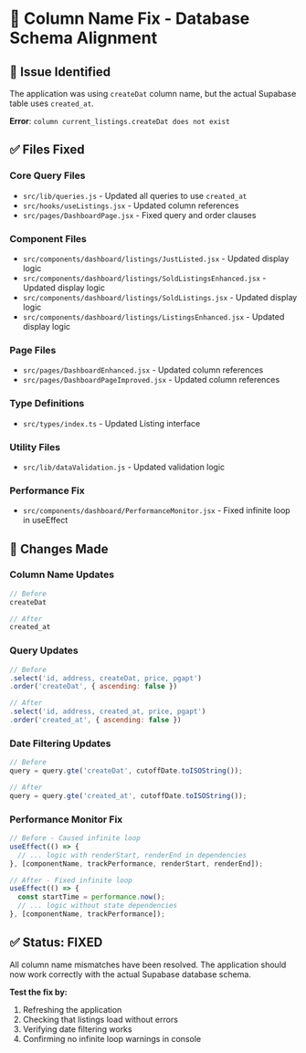 # 🔧 Column Name Fix - Database Schema Alignment

## 🚨 **Issue Identified**
The application was using `createDat` column name, but the actual Supabase table uses `created_at`.

**Error**: `column current_listings.createDat does not exist`

## ✅ **Files Fixed**

### **Core Query Files**
- `src/lib/queries.js` - Updated all queries to use `created_at`
- `src/hooks/useListings.jsx` - Updated column references
- `src/pages/DashboardPage.jsx` - Fixed query and order clauses

### **Component Files**
- `src/components/dashboard/listings/JustListed.jsx` - Updated display logic
- `src/components/dashboard/listings/SoldListingsEnhanced.jsx` - Updated display logic
- `src/components/dashboard/listings/SoldListings.jsx` - Updated display logic
- `src/components/dashboard/listings/ListingsEnhanced.jsx` - Updated display logic

### **Page Files**
- `src/pages/DashboardEnhanced.jsx` - Updated column references
- `src/pages/DashboardPageImproved.jsx` - Updated column references

### **Type Definitions**
- `src/types/index.ts` - Updated Listing interface

### **Utility Files**
- `src/lib/dataValidation.js` - Updated validation logic

### **Performance Fix**
- `src/components/dashboard/PerformanceMonitor.jsx` - Fixed infinite loop in useEffect

## 🔄 **Changes Made**

### **Column Name Updates**
```javascript
// Before
createDat

// After  
created_at
```

### **Query Updates**
```javascript
// Before
.select('id, address, createDat, price, pgapt')
.order('createDat', { ascending: false })

// After
.select('id, address, created_at, price, pgapt')
.order('created_at', { ascending: false })
```

### **Date Filtering Updates**
```javascript
// Before
query = query.gte('createDat', cutoffDate.toISOString());

// After
query = query.gte('created_at', cutoffDate.toISOString());
```

### **Performance Monitor Fix**
```javascript
// Before - Caused infinite loop
useEffect(() => {
  // ... logic with renderStart, renderEnd in dependencies
}, [componentName, trackPerformance, renderStart, renderEnd]);

// After - Fixed infinite loop
useEffect(() => {
  const startTime = performance.now();
  // ... logic without state dependencies
}, [componentName, trackPerformance]);
```

## ✅ **Status: FIXED**

All column name mismatches have been resolved. The application should now work correctly with the actual Supabase database schema.

**Test the fix by:**
1. Refreshing the application
2. Checking that listings load without errors
3. Verifying date filtering works
4. Confirming no infinite loop warnings in console
